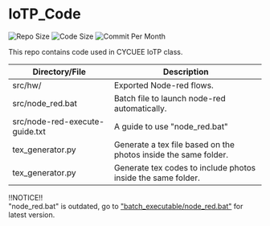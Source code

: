 # IoTP_Code

![Repo Size](https://img.shields.io/github/repo-size/belongtothenight/IoTP_Code) ![Code Size](https://img.shields.io/github/languages/code-size/belongtothenight/IoTP_Code) ![Commit Per Month](https://img.shields.io/github/commit-activity/m/belongtothenight/IoTP_Code)

This repo contains code used in CYCUEE IoTP class.

| Directory/File                 | Description                                                     |
| ------------------------------ | --------------------------------------------------------------- |
| src/hw/                        | Exported Node-red flows.                                        |
| src/node_red.bat               | Batch file to launch node-red automatically.                    |
| src/node-red-execute-guide.txt | A guide to use "node_red.bat"                                   |
| tex_generator.py               | Generate a tex file based on the photos inside the same folder. |
| tex_generator.py               | Generate tex codes to include photos inside the same folder.    |

!!NOTICE!!<br>
"node_red.bat" is outdated, go to ["batch_executable/node_red.bat"](https://github.com/belongtothenight/batch_executable/blob/main/src/node_red.bat) for latest version.
